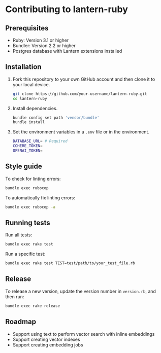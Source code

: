 # Contributing to lantern-ruby

## Prerequisites

* Ruby: Version 3.1 or higher
* Bundler: Version 2.2 or higher
* Postgres database with Lantern extensions installed

## Installation

1. Fork this repository to your own GitHub account and then clone it to your local device.

    ```bash
    git clone https://github.com/your-username/lantern-ruby.git
    cd lantern-ruby
    ```

2. Install dependencies.

    ```bash
    bundle config set path 'vendor/bundle'
    bundle install
    ```

3. Set the environment variables in a `.env` file or in the environment.

    ```bash
    DATABASE_URL= # Required
    COHERE_TOKEN=
    OPENAI_TOKEN=
    ```

## Style guide

To check for linting errors:

```bash
bundle exec rubocop
```

To automatically fix linting errors:

```bash
bundle exec rubocop -a
```

## Running tests

Run all tests:

```bash
bundle exec rake test
```

Run a specific test:

```bash
bundle exec rake test TEST=test/path/to/your_test_file.rb
```

## Release

To release a new version, update the version number in `version.rb`, and then run:

```bash
bundle exec rake release
```

## Roadmap

* Support using text to perform vector search with inline embeddings
* Support creating vector indexes
* Support creating embedding jobs
